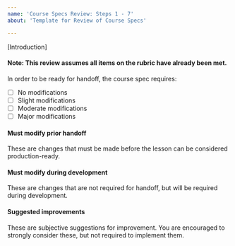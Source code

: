 ```yaml
---
name: 'Course Specs Review: Steps 1 - 7'
about: 'Template for Review of Course Specs'

---
```


[Introduction]

#### Note: This review assumes all items on the rubric have already been met.

In order to be ready for handoff, the course spec requires:

- [ ] No modifications
- [ ] Slight modifications
- [ ] Moderate modifications
- [ ] Major modifications

#### Must modify prior handoff

These are changes that must be made before the lesson can be considered production-ready.

#### Must modify during development

These are changes that are not required for handoff, but will be required during development.

#### Suggested improvements

These are subjective suggestions for improvement. You are encouraged to strongly consider these, but not required to 
implement them.
